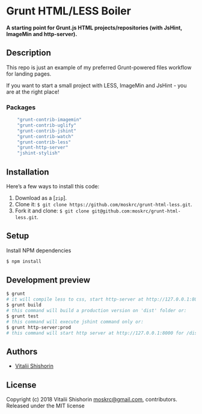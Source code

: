 # Grunt HTML/LESS Boiler

**A starting point for Grunt.js HTML projects/repositories (with JsHint, ImageMin and http-server).**

## Description

This repo is just an example of my preferred Grunt-powered files workflow for landing pages.

If you want to start a small project with LESS, ImageMin and JsHint - you are at the right place!

### Packages

```bash
    "grunt-contrib-imagemin"
    "grunt-contrib-uglify"
    "grunt-contrib-jshint"
    "grunt-contrib-watch"
    "grunt-contrib-less"
    "grunt-http-server"
    "jshint-stylish"
```

## Installation

Here’s a few ways to install this code:

1. Download as a [`zip`].
2. Clone it: `$ git clone https://github.com/moskrc/grunt-html-less.git`.
3. Fork it and clone: `$ git clone git@github.com:moskrc/grunt-html-less.git`.

## Setup

Install NPM dependencies

```bash
$ npm install
```

## Development preview

```bash
$ grunt
# it will compile less to css, start http-server at http://127.0.0.1:8000, and watching changes … or:
$ grunt build
# this command will build a production version on 'dist' folder or:
$ grunt test
# this command will execute jshint command only or:
$ grunt http-server:prod
# this command will start http server at http://127.0.0.1:8000 for /dist/ folder
```

## Authors

+ [Vitalii Shishorin](https://github.com/moskrc)

## License
Copyright (c) 2018 Vitalii Shishorin <moskrc@gmail.com>, contributors.
Released under the MIT license
